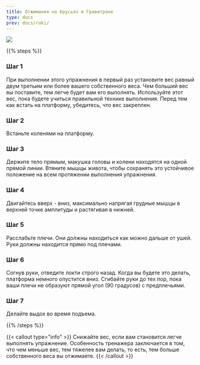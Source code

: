 ```yaml
---
title: Отжимания на брусьях в Гравитроне
type: docs
prev: docs/ruki/
---
```

![](https://github.com/user-attachments/assets/d40f577b-e3e4-4a0c-a7e3-5e887e82b6f8)


{{% steps %}}

### Шаг 1
При выполнении этого упражнения в первый раз установите вес равный двум третьим или более вашего собственного веса. Чем больший вес вы поставите, тем легче будет вам его выполнять.
Используйте этот вес, пока будете учиться правильной технике выполнения. Перед тем как встать на платформу, убедитесь, что вес закреплен.

### Шаг 2
Встаньте коленями на платформу.

### Шаг 3
Держите тело прямым, макушка головы и колени находятся на одной прямой линии. Втяните мышцы живота, чтобы сохранять это устойчивое положение на всем протяжении выполнения упражнения.

### Шаг 4
Двигайтесь вверх - вниз, максимально напрягая грудные мышцы в верхней точке амплитуды и растягивая в нижней.

### Шаг 5
Расслабьте плечи. Они должны находиться как можно дальше от ушей. Руки должны находится прямо под плечами.

### Шаг 6
Согнув руки, отведите локти строго назад. Когда вы будете это делать, платформа немного опустится вниз. Сгибайте руки до тех пор, пока ваши плечи не образуют прямой угол (90 градусов) с предплечьями.

### Шаг 7
Делайте выдох во время подъема.

{{% /steps %}}

{{< callout type="info" >}}
Снижайте вес, если вам становится легче выполнять упражнение. Особенность тренажера заключается в том, что чем меньше вес, тем тяжелее вам делать, то есть, тем больше собственного веса вы отжимаете.
{{< /callout >}}
